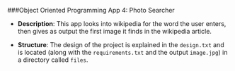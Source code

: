 ###Object Oriented Programming App 4: Photo Searcher

- **Description**: This app looks into wikipedia for the word the user enters, then
gives as output the first image it finds in the wikipedia article.

- **Structure**: The design of the project is explained in the `design.txt`
and is located (along with the `requirements.txt` and 
the output `image.jpg`) in a directory called `files`.